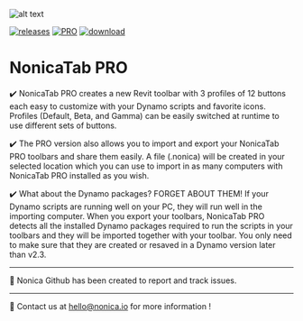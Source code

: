 
![alt text](https://nonica.io/wp-content/uploads/2021/06/panel.jpg)

[![releases](https://img.shields.io/badge/Release-v1.0-blue)](https://github.com/NonicaTeam/NonicaTab-PRO/releases/) [![PRO](https://img.shields.io/badge/PRO%20version-Deploy!-orange)](https://apps.autodesk.com/RVT/en/Detail/Index?id=9212699819557407848&appLang=en&os=Win64) [![download](https://img.shields.io/badge/Download-750-blue)](hhttps://apps.autodesk.com/RVT/en/Detail/Index?id=9212699819557407848&appLang=en&os=Win64)
# NonicaTab PRO
✔️ NonicaTab PRO creates a new Revit toolbar with 3 profiles of 12 buttons each easy to customize with your Dynamo scripts and favorite icons. Profiles (Default, Beta, and Gamma) can be easily switched at runtime to use different sets of buttons.

✔️ The PRO version also allows you to import and export your NonicaTab PRO toolbars and share them easily. A file (.nonica) will be created in your selected location which you can use to import in as many computers with NonicaTab PRO installed as you wish.   

✔️ What about the Dynamo packages? FORGET ABOUT THEM! If your Dynamo scripts are running well on your PC, they will run well in the importing computer. When you export your toolbars, NonicaTab PRO detects all the installed Dynamo packages required to run the scripts in your toolbars and they will be imported together with your toolbar. You only need to make sure that they are created or resaved in a Dynamo version later than v2.3.

<hr></hr>

📌 Nonica Github has been created to report and track issues.

<hr></hr>

📨 Contact us at hello@nonica.io for more information !

